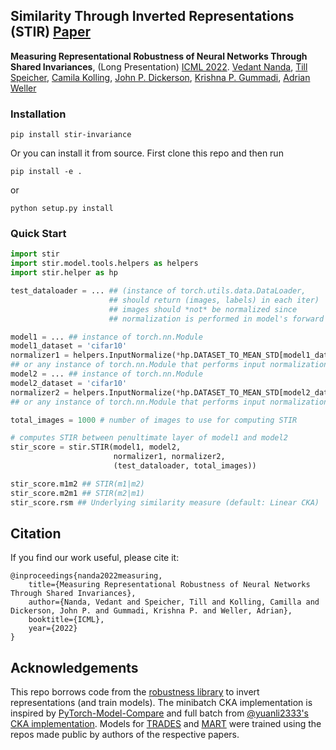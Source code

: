 ## Similarity Through Inverted Representations (STIR)  [Paper](http://arxiv.org/abs/2206.11939)

**Measuring Representational Robustness of Neural Networks Through Shared Invariances**, (Long Presentation) [ICML 2022](https://icml.cc/Conferences/2022/Schedule?type=Oral).
[Vedant Nanda](https://nvedant07.github.io/), [Till Speicher](https://people.mpi-sws.org/~tspeicher/), [Camila Kolling](https://camilakolling.github.io/), [John P. Dickerson](http://jpdickerson.com/), [Krishna P. Gummadi](https://people.mpi-sws.org/~gummadi/), [Adrian Weller](http://mlg.eng.cam.ac.uk/adrian/)

### Installation

```
pip install stir-invariance
```

Or you can install it from source. First clone this repo and then run


``` 
pip install -e .
```
or
```
python setup.py install
```

### Quick Start

```python
import stir
import stir.model.tools.helpers as helpers
import stir.helper as hp

test_dataloader = ... ## (instance of torch.utils.data.DataLoader, 
                      ## should return (images, labels) in each iter)
                      ## images should *not* be normalized since 
                      ## normalization is performed in model's forward pass

model1 = ... ## instance of torch.nn.Module
model1_dataset = 'cifar10'
normalizer1 = helpers.InputNormalize(*hp.DATASET_TO_MEAN_STD[model1_dataset]) 
## or any instance of torch.nn.Module that performs input normalization
model2 = ... ## instance of torch.nn.Module
model2_dataset = 'cifar10'
normalizer2 = helpers.InputNormalize(*hp.DATASET_TO_MEAN_STD[model2_dataset])
## or any instance of torch.nn.Module that performs input normalization

total_images = 1000 # number of images to use for computing STIR

# computes STIR between penultimate layer of model1 and model2
stir_score = stir.STIR(model1, model2, 
                       normalizer1, normalizer2, 
                       (test_dataloader, total_images))

stir_score.m1m2 ## STIR(m1|m2)
stir_score.m2m1 ## STIR(m2|m1)
stir_score.rsm ## Underlying similarity measure (default: Linear CKA)
```


## Citation
If you find our work useful, please cite it:

```
@inproceedings{nanda2022measuring,
    title={Measuring Representational Robustness of Neural Networks Through Shared Invariances},
    author={Nanda, Vedant and Speicher, Till and Kolling, Camilla and Dickerson, John P. and Gummadi, Krishna P. and Weller, Adrian},
    booktitle={ICML},
    year={2022}
}
```

## Acknowledgements
This repo borrows code from the [robustness library](https://github.com/MadryLab/robustness) to invert representations (and train models). The minibatch CKA implementation is inspired by [PyTorch-Model-Compare](https://github.com/AntixK/PyTorch-Model-Compare) and full batch from [@yuanli2333's CKA implementation](https://github.com/yuanli2333/CKA-Centered-Kernel-Alignment). Models for [TRADES](https://github.com/yaodongyu/TRADES) and [MART](https://github.com/YisenWang/MART) were trained using the repos made public by authors of the respective papers.
